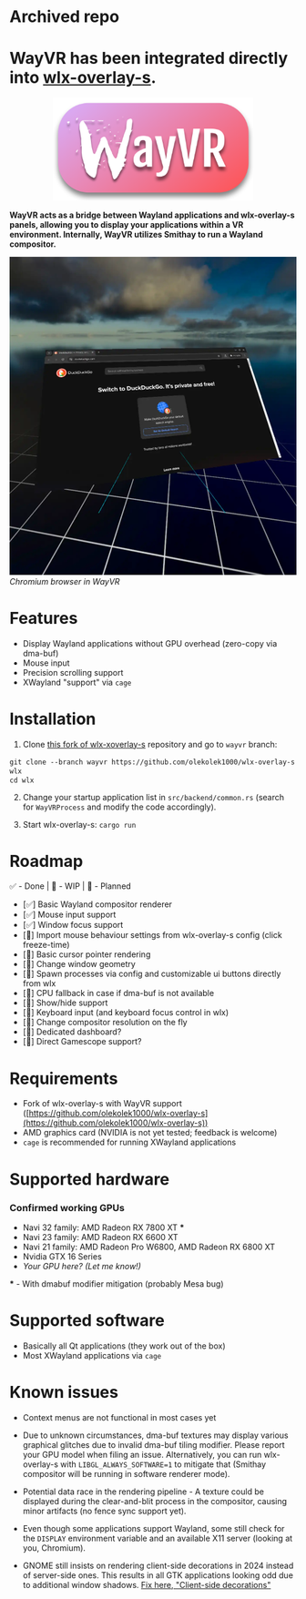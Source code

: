 # Archived repo

# WayVR has been integrated directly into [wlx-overlay-s](https://github.com/galister/wlx-overlay-s).

<p align="center">
	<img src="./contrib/logo_traced.svg" height="180"/>
</p>

**WayVR acts as a bridge between Wayland applications and wlx-overlay-s panels, allowing you to display your applications within a VR environment. Internally, WayVR utilizes Smithay to run a Wayland compositor.**

![logo](./contrib/screenshot.webp)
_Chromium browser in WayVR_

# Features

- Display Wayland applications without GPU overhead (zero-copy via dma-buf)
- Mouse input
- Precision scrolling support
- XWayland "support" via `cage`

# Installation

1. Clone [this fork of wlx-xoverlay-s](https://github.com/olekolek1000/wlx-overlay-s) repository and go to `wayvr` branch:

```
git clone --branch wayvr https://github.com/olekolek1000/wlx-overlay-s wlx
cd wlx
```

2. Change your startup application list in `src/backend/common.rs` (search for `WayVRProcess` and modify the code accordingly).

3. Start wlx-overlay-s: `cargo run`

# Roadmap

✅ - Done | 🚧 - WIP | 📌 - Planned

- [✅] Basic Wayland compositor renderer
- [✅] Mouse input support
- [✅] Window focus support
- [🚧] Import mouse behaviour settings from wlx-overlay-s config (click freeze-time)
- [🚧] Basic cursor pointer rendering
- [🚧] Change window geometry
- [📌] Spawn processes via config and customizable ui buttons directly from wlx
- [📌] CPU fallback in case if dma-buf is not available
- [📌] Show/hide support
- [📌] Keyboard input (and keyboard focus control in wlx)
- [📌] Change compositor resolution on the fly
- [👀] Dedicated dashboard?
- [👀] Direct Gamescope support?

# Requirements

- Fork of wlx-overlay-s with WayVR support ([https://github.com/olekolek1000/wlx-overlay-s](https://github.com/olekolek1000/wlx-overlay-s))
- AMD graphics card (NVIDIA is not yet tested; feedback is welcome)
- `cage` is recommended for running XWayland applications

# Supported hardware

### Confirmed working GPUs

- Navi 32 family: AMD Radeon RX 7800 XT **\***
- Navi 23 family: AMD Radeon RX 6600 XT
- Navi 21 family: AMD Radeon Pro W6800, AMD Radeon RX 6800 XT
- Nvidia GTX 16 Series
- _Your GPU here? (Let me know!)_

**\*** - With dmabuf modifier mitigation (probably Mesa bug)

# Supported software

- Basically all Qt applications (they work out of the box)
- Most XWayland applications via `cage`

# Known issues

- Context menus are not functional in most cases yet

- Due to unknown circumstances, dma-buf textures may display various graphical glitches due to invalid dma-buf tiling modifier. Please report your GPU model when filing an issue. Alternatively, you can run wlx-overlay-s with `LIBGL_ALWAYS_SOFTWARE=1` to mitigate that (Smithay compositor will be running in software renderer mode).

- Potential data race in the rendering pipeline - A texture could be displayed during the clear-and-blit process in the compositor, causing minor artifacts (no fence sync support yet).

- Even though some applications support Wayland, some still check for the `DISPLAY` environment variable and an available X11 server (looking at you, Chromium).

- GNOME still insists on rendering client-side decorations in 2024 instead of server-side ones. This results in all GTK applications looking odd due to additional window shadows. [Fix here, "Client-side decorations"](https://wiki.archlinux.org/title/GTK)
